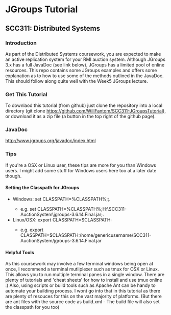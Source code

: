 # JGroups Tutorial
## SCC311: Distributed Systems

### Introduction
As part of the Distributed Systems coursework, you are expected to make an active replication system for your RMI auction system. Although JGroups 3.x has a full JavaDoc (see link below), JGroups has a limited pool of online resources. This repo contains some JGroups examples and offers some explanation as to how to use some of the methods outlined in the JavaDoc. This should follow along quite well with the Week5 JGroups lecture.

### Get This Tutorial
To downlaod this tutorial (from github) just clone the repository into a local directory (git clone https://github.com/WillFantom/SCC311-JGroupsTutorial), or download it as a zip file (a button in the top right of the github page).

### JavaDoc
http://www.jgroups.org/javadoc/index.html

### Tips
If you're a OSX or Linux user, these tips are more for you than Windows users. I might add some stuff for Windows users here too at a later date though.
#### Setting the Classpath for JGroups
 - Windows:  set CLASSPATH=%CLASSPATH%;<Enter path of jgroups.jar>;.
   - e.g. set CLASSPATH=%CLASSPATH%;H:\SCC311-AuctionSystem\jgroups-3.6.14.Final.jar;.
 - Linux/OSX:  export CLASSPATH=$CLASSPATH:<Enter path of jgroups.jar>
   - e.g. export CLASSPATH=$CLASSPATH:/home/genericusername/SCC311-AuctionSystem/jgroups-3.6.14.Final.jar
#### Helpful Tools
As this coursework may involve a few terminal windows being open at once, I recommend a terminal mutliplexer such as tmux for OSX or Linux. This allows you to run multiple terminal panes in a single window. There are plenty of tutorials and 'cheat sheets' for how to install and use tmux online :)
Also, using scripts or build tools such as Apache Ant can be handy to automate your building process. I wont go into that in this tutorial as there are plenty of resouces for this on the vast majority of platforms. (But there are ant files with the source code as build.xml - The build file will also set the classpath for you too)


